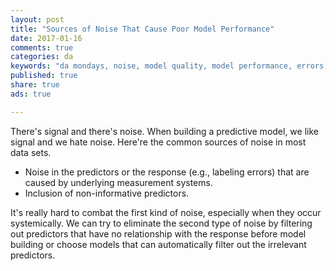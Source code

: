 ```yaml
---
layout: post
title: "Sources of Noise That Cause Poor Model Performance"
date: 2017-01-16 
comments: true
categories: da
keywords: "da mondays, noise, model quality, model performance, errors, noise source"
published: true
share: true
ads: true

---
```


There's signal and there's noise. When building a predictive model, we like signal and we hate noise. Here're the common sources of noise in most data sets. 

* Noise in the predictors or the response (e.g., labeling errors) that are caused by underlying measurement systems.
* Inclusion of non-informative predictors.

It's really hard to combat the first kind of noise, especially when they occur systemically. We can try to eliminate the second type of noise by filtering out predictors that have no relationship with the response before model building or choose models that can automatically filter out the irrelevant predictors. 
